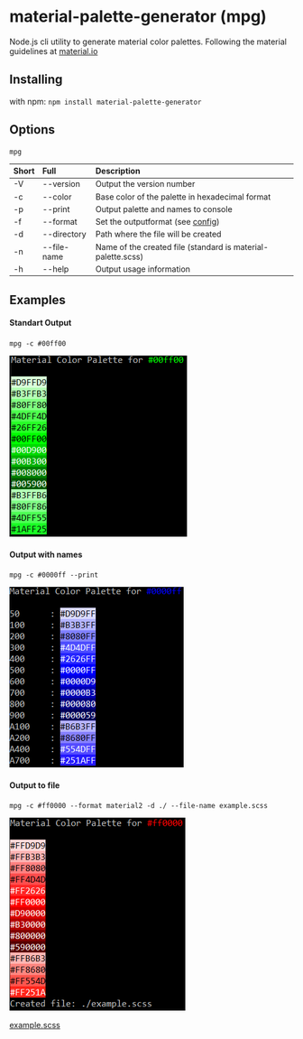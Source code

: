 # material-palette-generator (mpg)

Node.js cli utility to generate material color palettes. Following the material guidelines at [material.io](https://material.io/design/color/the-color-system.html#)

## Installing
with npm:
`npm install material-palette-generator`

## Options
    mpg

| Short        |  Full          | Description  |
| :- | :- | :- |
| -V      | --version | Output the version number |
| -c      | --color      |   Base color of the palette in hexadecimal format |
| -p | --print     |  Output palette and names to console |
| -f | --format     |  Set the outputformat (see [config](https://github.com/KaindlJulian/material-palette-generator/blob/master/config/config.json)) |
| -d | --directory     |  Path where the file will be created |
| -n | --file-name     |  Name of the created file (standard is material-palette.scss) |
| -h | --help     |  Output usage information |

## Examples

#### Standart Output
`mpg -c #00ff00` 

![alt text](https://raw.githubusercontent.com/KaindlJulian/material-palette-generator/master/examples/images/standard.PNG?token=AV5Inuznb01OpAuE7epw8nhsEh2ijZxRks5bbdgRwA%3D%3D "mpg -c 00ff00")

#### Output with names
`mpg -c #0000ff --print` 

![alt text](https://raw.githubusercontent.com/KaindlJulian/material-palette-generator/master/examples/images/print.PNG?token=AV5Injthp1nQRl-RfRnZ1f4rouTnlVIzks5bbdf_wA%3D%3D "mpg -c 0000ff --print")

#### Output to file
`mpg -c #ff0000 --format material2 -d ./ --file-name example.scss` 

![alt text](https://raw.githubusercontent.com/KaindlJulian/material-palette-generator/master/examples/images/create_file.PNG?token=AV5InlbP40217M7uw4_U0vqbpg8WkfP7ks5bbdfrwA%3D%3D "mpg -c 0000ff --print")

[example.scss](https://github.com/KaindlJulian/material-palette-generator/blob/master/examples/example.scss)

